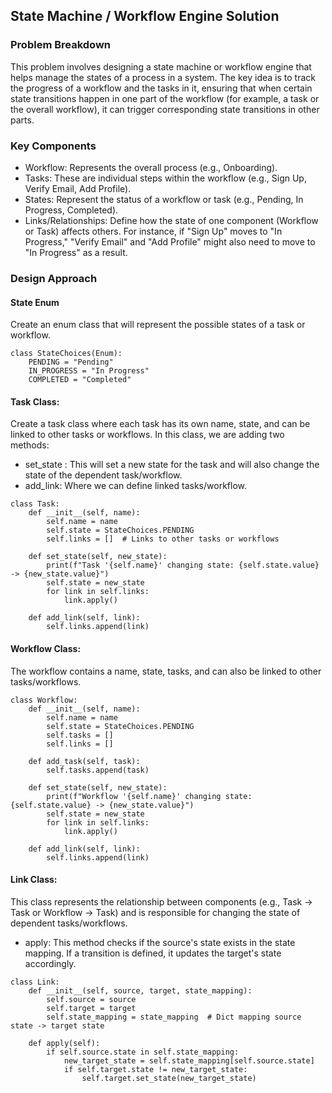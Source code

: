 ## **State Machine / Workflow Engine Solution**

### Problem Breakdown
This problem involves designing a state machine or workflow engine that helps manage the states of a process in a system. The key idea is to track the progress of a workflow and the tasks in it, ensuring that when certain state transitions happen in one part of the workflow (for example, a task or the overall workflow), it can trigger corresponding state transitions in other parts.

### Key Components
- Workflow: Represents the overall process (e.g., Onboarding).
- Tasks: These are individual steps within the workflow (e.g., Sign Up, Verify Email, Add Profile).
- States: Represent the status of a workflow or task (e.g., Pending, In Progress, Completed).
- Links/Relationships: Define how the state of one component (Workflow or Task) affects others. For instance, if "Sign Up" moves to "In Progress," "Verify Email" and "Add Profile" might also need to move to "In Progress" as a result.


### Design Approach
#### State Enum
Create an enum class that will represent the possible states of a task or workflow.
```
class StateChoices(Enum):
    PENDING = "Pending"
    IN_PROGRESS = "In Progress"
    COMPLETED = "Completed"
```

#### Task Class: 
Create a task class where each task has its own name, state, and can be linked to other tasks or workflows. In this class, we are adding two methods:
- set_state : This will set a new state for the task and will also change the state of the dependent task/workflow.
- add_link: Where we can define linked tasks/workflow.

```
class Task:
    def __init__(self, name):
        self.name = name
        self.state = StateChoices.PENDING
        self.links = []  # Links to other tasks or workflows

    def set_state(self, new_state):
        print(f"Task '{self.name}' changing state: {self.state.value} -> {new_state.value}")
        self.state = new_state
        for link in self.links:
            link.apply()

    def add_link(self, link):
        self.links.append(link)
```

#### Workflow Class: 
The workflow contains a name, state, tasks, and can also be linked to other tasks/workflows.

```
class Workflow:
    def __init__(self, name):
        self.name = name
        self.state = StateChoices.PENDING
        self.tasks = []
        self.links = []

    def add_task(self, task):
        self.tasks.append(task)

    def set_state(self, new_state):
        print(f"Workflow '{self.name}' changing state: {self.state.value} -> {new_state.value}")
        self.state = new_state
        for link in self.links:
            link.apply()

    def add_link(self, link):
        self.links.append(link)
```


#### Link Class: 
This class represents the relationship between components (e.g., Task -> Task or Workflow -> Task) and is responsible for changing the state of dependent tasks/workflows.

- apply: This method checks if the source's state exists in the state mapping. If a transition is defined, it updates the target's state accordingly.

```
class Link:
    def __init__(self, source, target, state_mapping):
        self.source = source
        self.target = target
        self.state_mapping = state_mapping  # Dict mapping source state -> target state

    def apply(self):
        if self.source.state in self.state_mapping:
            new_target_state = self.state_mapping[self.source.state]
            if self.target.state != new_target_state:
                self.target.set_state(new_target_state)
```
